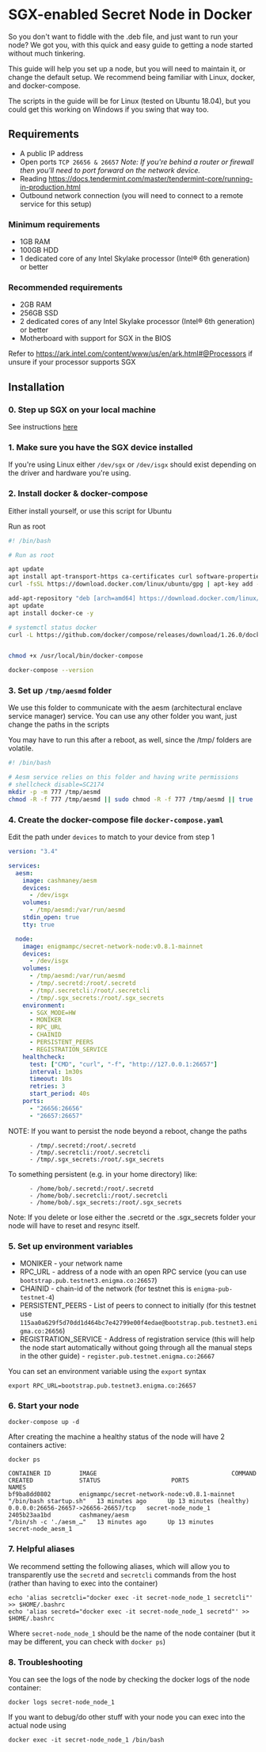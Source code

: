 # SGX-enabled Secret Node in Docker

So you don't want to fiddle with the .deb file, and just want to run your node? We got you, with this quick and easy guide to getting a node started without much tinkering.

This guide will help you set up a node, but you will need to maintain it, or change the default setup. We recommend being familiar with Linux, docker, and docker-compose.

The scripts in the guide will be for Linux (tested on Ubuntu 18.04), but you could get this working on Windows if you swing that way too.

## Requirements

- A public IP address
- Open ports `TCP 26656 & 26657` _Note: If you're behind a router or firewall then you'll need to port forward on the network device._
- Reading https://docs.tendermint.com/master/tendermint-core/running-in-production.html
- Outbound network connection (you will need to connect to a remote service for this setup)

### Minimum requirements

- 1GB RAM
- 100GB HDD
- 1 dedicated core of any Intel Skylake processor (Intel® 6th generation) or better

### Recommended requirements

- 2GB RAM
- 256GB SSD
- 2 dedicated cores of any Intel Skylake processor (Intel® 6th generation) or better
- Motherboard with support for SGX in the BIOS

Refer to https://ark.intel.com/content/www/us/en/ark.html#@Processors if unsure if your processor supports SGX

## Installation

### 0. Step up SGX on your local machine

See instructions [here](../validators-and-full-nodes/setup-sgx.md)

### 1. Make sure you have the SGX device installed

If you're using Linux either `/dev/sgx` or `/dev/isgx` should exist depending on the driver and hardware you're using.

### 2. Install docker & docker-compose

Either install yourself, or use this script for Ubuntu

Run as root

```bash
#! /bin/bash

# Run as root

apt update
apt install apt-transport-https ca-certificates curl software-properties-common -y
curl -fsSL https://download.docker.com/linux/ubuntu/gpg | apt-key add -

add-apt-repository "deb [arch=amd64] https://download.docker.com/linux/ubuntu bionic stable"
apt update
apt install docker-ce -y

# systemctl status docker
curl -L https://github.com/docker/compose/releases/download/1.26.0/docker-compose-"$(uname -s)"-"$(uname -m)" -o /usr/local/bin/docker-compose


chmod +x /usr/local/bin/docker-compose

docker-compose --version
```

### 3. Set up `/tmp/aesmd` folder

We use this folder to communicate with the aesm (architectural enclave service manager) service. You can use any other folder you want, just change the paths in the scripts

You may have to run this after a reboot, as well, since the /tmp/ folders are volatile.

```bash
#! /bin/bash

# Aesm service relies on this folder and having write permissions
# shellcheck disable=SC2174
mkdir -p -m 777 /tmp/aesmd
chmod -R -f 777 /tmp/aesmd || sudo chmod -R -f 777 /tmp/aesmd || true
```

### 4. Create the docker-compose file `docker-compose.yaml`

Edit the path under `devices` to match to your device from step 1

```yaml
version: "3.4"

services:
  aesm:
    image: cashmaney/aesm
    devices:
      - /dev/isgx
    volumes:
      - /tmp/aesmd:/var/run/aesmd
    stdin_open: true
    tty: true

  node:
    image: enigmampc/secret-network-node:v0.8.1-mainnet
    devices:
      - /dev/isgx
    volumes:
      - /tmp/aesmd:/var/run/aesmd
      - /tmp/.secretd:/root/.secretd
      - /tmp/.secretcli:/root/.secretcli
      - /tmp/.sgx_secrets:/root/.sgx_secrets
    environment:
      - SGX_MODE=HW
      - MONIKER
      - RPC_URL
      - CHAINID
      - PERSISTENT_PEERS
      - REGISTRATION_SERVICE
    healthcheck:
      test: ["CMD", "curl", "-f", "http://127.0.0.1:26657"]
      interval: 1m30s
      timeout: 10s
      retries: 3
      start_period: 40s
    ports:
      - "26656:26656"
      - "26657:26657"
```

NOTE: If you want to persist the node beyond a reboot, change the paths

```
      - /tmp/.secretd:/root/.secretd
      - /tmp/.secretcli:/root/.secretcli
      - /tmp/.sgx_secrets:/root/.sgx_secrets
```

To something persistent (e.g. in your home directory) like:

```
      - /home/bob/.secretd:/root/.secretd
      - /home/bob/.secretcli:/root/.secretcli
      - /home/bob/.sgx_secrets:/root/.sgx_secrets
```

Note: If you delete or lose either the .secretd or the .sgx_secrets folder your node will have to reset and resync itself.

### 5. Set up environment variables

- MONIKER - your network name
- RPC_URL - address of a node with an open RPC service (you can use `bootstrap.pub.testnet3.enigma.co:26657`)
- CHAINID - chain-id of the network (for testnet this is `enigma-pub-testnet-4`)
- PERSISTENT_PEERS - List of peers to connect to initially (for this testnet use `115aa0a629f5d70dd1d464bc7e42799e00f4edae@bootstrap.pub.testnet3.enigma.co:26656`)
- REGISTRATION_SERVICE - Address of registration service (this will help the node start automatically without going through all the manual steps in the other guide) - `register.pub.testnet.enigma.co:26667`

You can set an environment variable using the `export` syntax

`export RPC_URL=bootstrap.pub.testnet3.enigma.co:26657`

### 6. Start your node

`docker-compose up -d`

After creating the machine a healthy status of the node will have 2 containers active:

`docker ps`

```
CONTAINER ID        IMAGE                                      COMMAND                  CREATED             STATUS                    PORTS                                  NAMES
bf9ba8dd0802        enigmampc/secret-network-node:v0.8.1-mainnet   "/bin/bash startup.sh"   13 minutes ago      Up 13 minutes (healthy)   0.0.0.0:26656-26657->26656-26657/tcp   secret-node_node_1
2405b23aa1bd        cashmaney/aesm                             "/bin/sh -c './aesm_…"   13 minutes ago      Up 13 minutes                                                    secret-node_aesm_1
```

### 7. Helpful aliases

We recommend setting the following aliases, which will allow you to transparently use the `secretd` and `secretcli` commands from the host (rather than having to exec into the container)

```
echo 'alias secretcli="docker exec -it secret-node_node_1 secretcli"' >> $HOME/.bashrc
echo 'alias secretd="docker exec -it secret-node_node_1 secretd"' >> $HOME/.bashrc
```

Where `secret-node_node_1` should be the name of the node container (but it may be different, you can check with `docker ps`)

### 8. Troubleshooting

You can see the logs of the node by checking the docker logs of the node container:

`docker logs secret-node_node_1`

If you want to debug/do other stuff with your node you can exec into the actual node using

`docker exec -it secret-node_node_1 /bin/bash`
